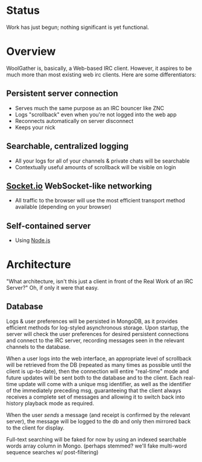 Status
======

Work has just begun; nothing significant is yet functional.

Overview
========

WoolGather is, basically, a Web-based IRC client.  However, it aspires to be
much more than most existing web irc clients.  Here are some differentiators:

Persistent server connection
----------------------------

* Serves much the same purpose as an IRC bouncer like ZNC
* Logs "scrollback" even when you're not logged into the web app
* Reconnects automatically on server disconnect
* Keeps your nick

Searchable, centralized logging
-------------------------------

* All your logs for all of your channels & private chats will be searchable
* Contextually useful amounts of scrollback will be visible on login

[Socket.io](http://socket.io/) WebSocket-like networking
--------------------------------------------------------

* All traffic to the browser will use the most efficient transport method
  available (depending on your browser)

Self-contained server
---------------------

* Using [Node.js](http://nodejs.org/)

Architecture
============

"What architecture, isn't this just a client in front of the Real Work of an 
IRC Server?"  Oh, if only it were that easy. 

Database
--------

Logs & user preferences will be persisted in MongoDB, as it provides efficient
methods for log-styled asynchronous storage.  Upon startup, the server will
check the user preferences for desired persistent connections and connect to 
the IRC server, recording messages seen in the relevant channels to the 
database.

When a user logs into the web interface, an appropriate level of scrollback
will be retrieved from the DB (repeated as many times as possible until the
client is up-to-date), then the connection will entire "real-time" mode and
future updates will be sent both to the database and to the client.  Each
real-time update will come with a unique msg identifier, as well as the 
identifier of the immediately preceding msg, guaranteeing that the client
always receives a complete set of messages and allowing it to switch back 
into history playback mode as required.

When the user *sends* a message (and receipt is confirmed by the relevant
server), the message will be logged to the db and only then mirrored back to 
the client for display.

Full-text searching will be faked for now by using an indexed searchable words
array column in Mongo.  (perhaps stemmed?  we'll fake multi-word sequence
searches w/ post-filtering)
